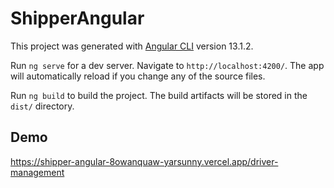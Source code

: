 # ShipperAngular

This project was generated with [Angular CLI](https://github.com/angular/angular-cli) version 13.1.2.

Run `ng serve` for a dev server. Navigate to `http://localhost:4200/`. The app will automatically reload if you change any of the source files.

Run `ng build` to build the project. The build artifacts will be stored in the `dist/` directory.


## Demo
https://shipper-angular-8owanquaw-yarsunny.vercel.app/driver-management
